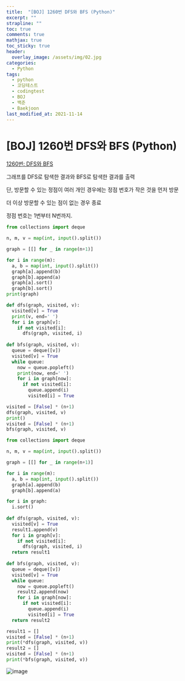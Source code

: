 ```yaml
---
title:  "[BOJ] 1260번 DFS와 BFS (Python)"
excerpt: ""
strapline: ""
toc: true
comments: true
mathjax: true
toc_sticky: true
header:
  overlay_image: /assets/img/02.jpg
categories:
  - Python
tags:
  - python
  - 코딩테스트
  - codingtest
  - BOJ
  - 백준
  - Baekjoon
last_modified_at: 2021-11-14
---
```


# [BOJ] 1260번 DFS와 BFS (Python)

[1260번: DFS와 BFS](https://www.acmicpc.net/problem/1260)

그래프를 DFS로 탐색한 결과와 BFS로 탐색한 결과를 출력

단, 방문할 수 있는 정점이 여러 개인 경우에는 정점 번호가 작은 것을 먼저 방문

더 이상 방문할 수 있는 점이 없는 경우 종료

정점 번호는 1번부터 N번까지.

```python
from collections import deque

n, m, v = map(int, input().split())

graph = [[] for _ in range(n+1)]

for i in range(m):
  a, b = map(int, input().split())
  graph[a].append(b)
  graph[b].append(a)
  graph[a].sort()
  graph[b].sort()
print(graph)

def dfs(graph, visited, v):
  visited[v] = True
  print(v, end=' ')
  for i in graph[v]:
    if not visited[i]:
      dfs(graph, visited, i)
  
def bfs(graph, visited, v):
  queue = deque([v])
  visited[v] = True
  while queue:
    now = queue.popleft()
    print(now, end=' ')
    for i in graph[now]:
      if not visited[i]:
        queue.append(i)
        visited[i] = True

visited = [False] * (n+1)
dfs(graph, visited, v)
print()
visited = [False] * (n+1)
bfs(graph, visited, v)
```

```python
from collections import deque

n, m, v = map(int, input().split())

graph = [[] for _ in range(n+1)]

for i in range(m):
  a, b = map(int, input().split())
  graph[a].append(b)
  graph[b].append(a)

for i in graph:
  i.sort()
  
def dfs(graph, visited, v):
  visited[v] = True
  result1.append(v)
  for i in graph[v]:
    if not visited[i]:
      dfs(graph, visited, i)
  return result1
  
def bfs(graph, visited, v):
  queue = deque([v])
  visited[v] = True
  while queue:
    now = queue.popleft()
    result2.append(now)
    for i in graph[now]:
      if not visited[i]:
        queue.append(i)
        visited[i] = True
  return result2

result1 = []
visited = [False] * (n+1)
print(*dfs(graph, visited, v))
result2 = []
visited = [False] * (n+1)
print(*bfs(graph, visited, v))
```

![image](https://user-images.githubusercontent.com/53163222/175795850-34b7c77b-943d-458d-bb83-198f32dd83b0.png)